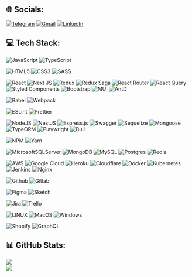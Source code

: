 
## 🌐 Socials:
[![Telegram](https://img.shields.io/badge/Telegram-2CA5E0?logo=telegram&logoColor=white)](https://t.me/des1nteresado) 
[![Gmail](https://img.shields.io/badge/Gmail-D14836?logo=gmail&logoColor=white)](mailto:d.chernyshev99@gmail.com) 
[![LinkedIn](https://img.shields.io/badge/LinkedIn-%230077B5.svg?logo=linkedin&logoColor=white)](https://linkedin.com/in/https://www.linkedin.com/in/daniil-chernyshev/) 

## 💻 Tech Stack:
![JavaScript](https://img.shields.io/badge/JavaScript-323330?style=plastic&logo=javascript&logoColor=F7DF1E) ![TypeScript](https://img.shields.io/badge/TypeScript-007ACC?style=plastic&logo=typescript&logoColor=white)

![HTML5](https://img.shields.io/badge/HTML5-E34F26?style=plastic&logo=html5&logoColor=white) ![CSS3](https://img.shields.io/badge/CSS3-1572B6?style=plastic&logo=css3&logoColor=white) ![SASS](https://img.shields.io/badge/SASS-hotpink.svg?style=plastic&logo=SASS&logoColor=white)

![React](https://img.shields.io/badge/React-20232A?style=plastic&logo=react&logoColor=61DAFB) ![Next JS](https://img.shields.io/badge/Next-black?style=plastic&logo=next.js&logoColor=white) ![Redux](https://img.shields.io/badge/Redux-593D88?style=plastic&logo=redux&logoColor=white) ![Redux Saga](https://img.shields.io/badge/Redux%20saga-86D46B?style=plastic&logo=redux%20saga&logoColor=999999) ![React Router](https://img.shields.io/badge/React_Router-CA4245?style=plastic&logo=react-router&logoColor=white) ![React Query](https://img.shields.io/badge/React_Query-FF4154?style=plastic&logo=React_Query&logoColor=white) ![Styled Components](https://img.shields.io/badge/styled--components-DB7093?style=plastic&logo=styled-components&logoColor=white) ![Bootstrap](https://img.shields.io/badge/bootstrap-%23563D7C.svg?style=plastic&logo=bootstrap&logoColor=white) ![MUI](https://img.shields.io/badge/MUI-%230081CB.svg?style=plastic&logo=material-ui&logoColor=white) ![AntD](https://img.shields.io/badge/Ant%20Design-1890FF?style=plastic&logo=antdesign&logoColor=white)  

![Babel](https://img.shields.io/badge/Babel-F9DC3e?style=plastic&logo=babel&logoColor=black) ![Webpack](https://img.shields.io/badge/webpack-%238DD6F9.svg?style=plastic&logo=webpack&logoColor=black) 

![ESLint](https://img.shields.io/badge/ESLint-4B3263?style=plastic&logo=eslint&logoColor=white) ![Prettier](https://img.shields.io/badge/prettier-1A2C34?style=plastic&logo=prettier&logoColor=F7BA3E)

![NodeJS](https://img.shields.io/badge/node.js-6DA55F?style=plastic&logo=node.js&logoColor=white) ![NestJS](https://img.shields.io/badge/nestjs-%23E0234E.svg?style=plastic&logo=nestjs&logoColor=white) ![Express.js](https://img.shields.io/badge/express.js-%23404d59.svg?style=plastic&logo=express&logoColor=%2361DAFB) ![Swagger](https://img.shields.io/badge/-Swagger-%23Clojure?style=plastic&logo=swagger&logoColor=white) ![Sequelize](https://img.shields.io/badge/Sequelize-52B0E7?style=plastic&logo=Sequelize&logoColor=white) ![Mongoose](https://img.shields.io/badge/-Mongoose-green?style=plastic) ![TypeORM](https://img.shields.io/badge/-TypeORM-grey?style=plastic) ![Playwright](https://img.shields.io/badge/Playwright-45ba4b?style=plastic&logo=Playwright&logoColor=white) ![Bull](https://img.shields.io/badge/-Bull-blue?style=plastic) 

![NPM](https://img.shields.io/badge/NPM-%23000000.svg?style=plastic&logo=npm&logoColor=white) ![Yarn](https://img.shields.io/badge/Yarn-2C8EBB?style=plastic&logo=yarn&logoColor=white) 

![MicrosoftSQLServer](https://img.shields.io/badge/Microsoft%20SQL%20Sever-CC2927?style=plastic&logo=microsoft%20sql%20server&logoColor=white) ![MongoDB](https://img.shields.io/badge/MongoDB-%234ea94b.svg?style=plastic&logo=mongodb&logoColor=white) ![MySQL](https://img.shields.io/badge/mysql-%2300f.svg?style=plastic&logo=mysql&logoColor=white) ![Postgres](https://img.shields.io/badge/postgres-%23316192.svg?style=plastic&logo=postgresql&logoColor=white) ![Redis](https://img.shields.io/badge/redis-%23DD0031.svg?style=plastic&logo=redis&logoColor=white) 	

![AWS](https://img.shields.io/badge/AWS-%23FF9900.svg?style=plastic&logo=amazon-aws&logoColor=white) ![Google Cloud](https://img.shields.io/badge/Google%20Cloud-%234285F4.svg?style=plastic&logo=google-cloud&logoColor=white) ![Heroku](https://img.shields.io/badge/heroku-%23430098.svg?style=plastic&logo=heroku&logoColor=white) ![Cloudflare](https://img.shields.io/badge/Cloudflare-F38020?style=plastic&logo=Cloudflare&logoColor=white) ![Docker](https://img.shields.io/badge/docker-%230db7ed.svg?style=plastic&logo=docker&logoColor=white) ![Kubernetes](https://img.shields.io/badge/kubernetes-%23326ce5.svg?style=plastic&logo=kubernetes&logoColor=white) ![Jenkins](https://img.shields.io/badge/jenkins-%232C5263.svg?style=plastic&logo=jenkins&logoColor=white) ![Nginx](https://img.shields.io/badge/nginx-%23009639.svg?style=plastic&logo=nginx&logoColor=white)

![Github](https://img.shields.io/badge/GitHub-100000?style=plastic&logo=github&logoColor=white) 
![Gitlab](https://img.shields.io/badge/GitLab-330F63?style=plastic&logo=gitlab&logoColor=white) 

![Figma](https://img.shields.io/badge/figma-%23F24E1E.svg?style=plastic&logo=figma&logoColor=white) ![Sketch](https://img.shields.io/badge/Sketch-FFB387?style=plastic&logo=sketch&logoColor=black) 

![Jira](https://img.shields.io/badge/jira-%230A0FFF.svg?style=plastic&logo=jira&logoColor=white)
![Trello](https://img.shields.io/badge/Trello-0052CC?style=plastic&logo=trello&logoColor=white)

![LINUX](https://img.shields.io/badge/Linux-FCC624?style=plastic&logo=linux&logoColor=black)
![MacOS](https://img.shields.io/badge/mac%20os-000000?style=plastic&logo=apple&logoColor=white)
![Windows](https://img.shields.io/badge/Windows-0078D6?style=plastic&logo=windows&logoColor=white)

![Shopify](https://img.shields.io/badge/shopify-8DB543?style=plastic&logo=Shopify&logoColor=white)
![GraphQL](https://img.shields.io/badge/GraphQl-E10098?style=plastic&logo=graphql&logoColor=white)  

## 📊 GitHub Stats:
![](https://github-readme-stats.vercel.app/api?username=des1nteresado&theme=dark&hide_border=true&include_all_commits=true&count_private=true&hide=stars&show_icons=true)<br/>
![](https://github-readme-streak-stats.herokuapp.com/?user=des1nteresado&theme=dark&hide_border=true)<br/>
<!-- ![](https://github-readme-stats.vercel.app/api/top-langs/?username=des1nteresado&theme=dark&hide_border=true&include_all_commits=true&count_private=true&layout=compact)  -->

<!-- Proudly created with GPRM ( https://gprm.itsvg.in ) -->
